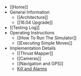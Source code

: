 * [[Home]]
* General Information
    * [[Architecture]]
    * [[16.04 Upgrade]]
* [[Testing Log]]
* Operating Instructions
    * [[How To Run The Simulator]]
    * [[Executing Simple Moves]]
* Implementation Details
    * [[Thrust Mapper]]
    * [[Cameras]]
    * [[Navigation and GPS]]
    * [Kill and Alarms](Kill-and-Alarms)
